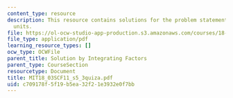 ```yaml
---
content_type: resource
description: This resource contains solutions for the problem statement related to
  units.
file: https://ol-ocw-studio-app-production.s3.amazonaws.com/courses/18-03sc-differential-equations-fall-2011/c709178f5f19b5ea32f21e3932e0f7bb_MIT18_03SCF11_s5_3quiza.pdf
file_type: application/pdf
learning_resource_types: []
ocw_type: OCWFile
parent_title: Solution by Integrating Factors
parent_type: CourseSection
resourcetype: Document
title: MIT18_03SCF11_s5_3quiza.pdf
uid: c709178f-5f19-b5ea-32f2-1e3932e0f7bb
---
```

